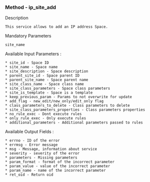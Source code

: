 ### Method - ip_site_add
Description

	This service allows to add an IP address Space.

Mandatory Parameters

	site_name

Available Input Parameters :

	* site_id - Space ID
	* site_name - Space name
	* site_description - Space description
	* parent_site_id - Space parent ID
	* parent_site_name - Space parent name
	* site_class_name - Space class name
	* site_class_parameters - Space class parameters
	* site_is_template - Space is a template
	* keep_previous_param - Params to not overwrite for update
	* add_flag - new_edit/new_only/edit_only flag
	* class_parameters_to_delete - Class parameters to delete
	* site_class_parameters_properties - Class parameters properties
	* no_rule_exec - Dont execute rules
	* only_rule_exec - Only execute rules
	* additional_parameters - Additional parameters passed to rules

Available Output Fields :

	* errno - ID of the error
	* errmsg - Error message
	* msg - Message, information about service
	* severity - severity of the error
	* parameters - Missing parameters
	* param_format - format of the incorrect parameter
	* param_value - value of the incorrect parameter
	* param_name - name of the incorrect parameter
	* ret_oid - Return oid
